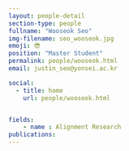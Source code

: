 ```yaml
---
layout: people-detail
section-type: people
fullname: "Wooseok Seo"
img-filename: seo_wooseok.jpg
emoji: 😎
position: "Master Student"
permalink: people/wooseok.html
email: justin_seo@yonsei.ac.kr

social:
  - title: home
    url: people/wooseok.html


fields:
    - name : Alignment Research
publications:
---
```

